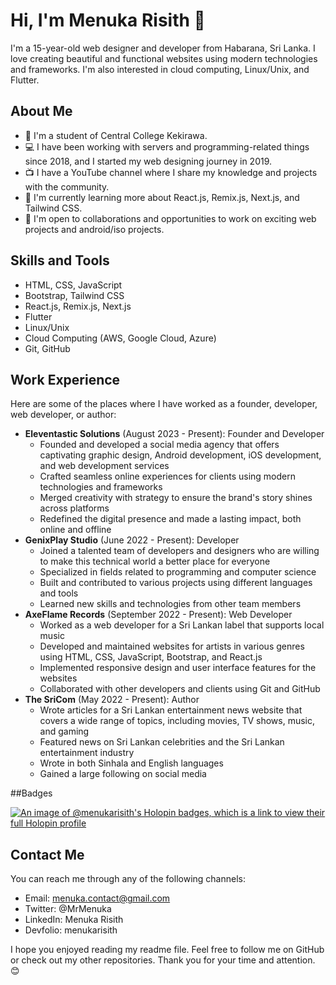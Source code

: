 # Hi, I'm Menuka Risith 👋

I'm a 15-year-old web designer and developer from Habarana, Sri Lanka. I love creating beautiful and functional websites using modern technologies and frameworks. I'm also interested in cloud computing, Linux/Unix, and Flutter.

## About Me

- 🏫 I'm a student of Central College Kekirawa.
- 💻 I have been working with servers and programming-related things since 2018, and I started my web designing journey in 2019.
- 📺 I have a YouTube channel where I share my knowledge and projects with the community.
- 🌱 I'm currently learning more about React.js, Remix.js, Next.js, and Tailwind CSS.
- 🤝 I'm open to collaborations and opportunities to work on exciting web projects and android/iso projects.

## Skills and Tools

- HTML, CSS, JavaScript
- Bootstrap, Tailwind CSS
- React.js, Remix.js, Next.js
- Flutter
- Linux/Unix
- Cloud Computing (AWS, Google Cloud, Azure)
- Git, GitHub

## Work Experience

Here are some of the places where I have worked as a founder, developer, web developer, or author:

- **Eleventastic Solutions** (August 2023 - Present): Founder and Developer
    - Founded and developed a social media agency that offers captivating graphic design, Android development, iOS development, and web development services
    - Crafted seamless online experiences for clients using modern technologies and frameworks
    - Merged creativity with strategy to ensure the brand's story shines across platforms
    - Redefined the digital presence and made a lasting impact, both online and offline
- **GenixPlay Studio** (June 2022 - Present): Developer
    - Joined a talented team of developers and designers who are willing to make this technical world a better place for everyone
    - Specialized in fields related to programming and computer science
    - Built and contributed to various projects using different languages and tools
    - Learned new skills and technologies from other team members
- **AxeFlame Records** (September 2022 - Present): Web Developer
    - Worked as a web developer for a Sri Lankan label that supports local music
    - Developed and maintained websites for artists in various genres using HTML, CSS, JavaScript, Bootstrap, and React.js
    - Implemented responsive design and user interface features for the websites
    - Collaborated with other developers and clients using Git and GitHub
- **The SriCom** (May 2022 - Present): Author
    - Wrote articles for a Sri Lankan entertainment news website that covers a wide range of topics, including movies, TV shows, music, and gaming
    - Featured news on Sri Lankan celebrities and the Sri Lankan entertainment industry
    - Wrote in both Sinhala and English languages
    - Gained a large following on social media

##Badges

[![An image of @menukarisith's Holopin badges, which is a link to view their full Holopin profile](https://holopin.me/menukarisith)](https://holopin.io/@menukarisith)

## Contact Me

You can reach me through any of the following channels:

- Email: menuka.contact@gmail.com
- Twitter: @MrMenuka
- LinkedIn: Menuka Risith
- Devfolio: menukarisith

I hope you enjoyed reading my readme file. Feel free to follow me on GitHub or check out my other repositories. Thank you for your time and attention. 😊
